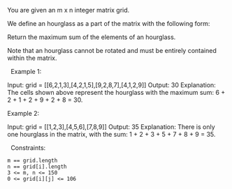 You are given an m x n integer matrix grid.

We define an hourglass as a part of the matrix with the following form:

Return the maximum sum of the elements of an hourglass.

Note that an hourglass cannot be rotated and must be entirely contained within the matrix.

 
Example 1:

Input: grid = [[6,2,1,3],[4,2,1,5],[9,2,8,7],[4,1,2,9]]
Output: 30
Explanation: The cells shown above represent the hourglass with the maximum sum: 6 + 2 + 1 + 2 + 9 + 2 + 8 = 30.


Example 2:

Input: grid = [[1,2,3],[4,5,6],[7,8,9]]
Output: 35
Explanation: There is only one hourglass in the matrix, with the sum: 1 + 2 + 3 + 5 + 7 + 8 + 9 = 35.


 
Constraints:


	m == grid.length
	n == grid[i].length
	3 <= m, n <= 150
	0 <= grid[i][j] <= 106

